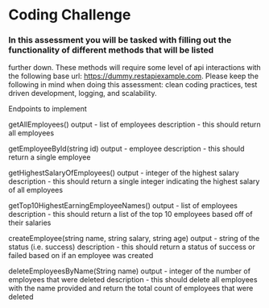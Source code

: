 # Coding Challenge 

### In this assessment you will be tasked with filling out the functionality of different methods that will be listed
further down. These methods will require some level of api interactions with the following base url: https://dummy.restapiexample.com.
Please keep the following in mind when doing this assessment: clean coding practices, test driven development, logging, and scalability.

Endpoints to implement

getAllEmployees()
output - list of employees
description - this should return all employees

getEmployeeById(string id)
output - employee
description - this should return a single employee

getHighestSalaryOfEmployees()
output - integer of the highest salary
description -  this should return a single integer indicating the highest salary of all employees

getTop10HighestEarningEmployeeNames()
output - list of employees
description -  this should return a list of the top 10 employees based off of their salaries

createEmployee(string name, string salary, string age)
output - string of the status (i.e. success)
description -  this should return a status of success or failed based on if an employee was created

deleteEmployeesByName(String name)
output - integer of the number of employees that were deleted
description - this should delete all employees with the name provided and return the total count of employees that were deleted
